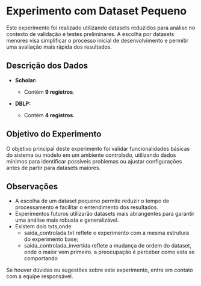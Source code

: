 # Experimento com Dataset Pequeno

Este experimento foi realizado utilizando datasets reduzidos para análise no contexto de validação e testes preliminares. A escolha por datasets menores visa simplificar o processo inicial de desenvolvimento e permitir uma avaliação mais rápida dos resultados.

## Descrição dos Dados

- **Scholar:**
  - Contém **9 registros**.

- **DBLP:**
  - Contém **4 registros**.

## Objetivo do Experimento

O objetivo principal deste experimento foi validar funcionalidades básicas do sistema ou modelo em um ambiente controlado, utilizando dados mínimos para identificar possíveis problemas ou ajustar configurações antes de partir para datasets maiores.

## Observações

- A escolha de um dataset pequeno permite reduzir o tempo de processamento e facilitar o entendimento dos resultados.
- Experimentos futuros utilizarão datasets mais abrangentes para garantir uma análise mais robusta e generalizável.
- Existem dois txts,onde 
  - saida_controlada.txt reflete o experimento com a mesma estrutura do experimento base;
  - saida_controlada_invertida reflete a mudança de ordem do dataset, onde o maior vem primeiro. a preocupação é perceber como esta se comportando

Se houver dúvidas ou sugestões sobre este experimento, entre em contato com a equipe responsável.
